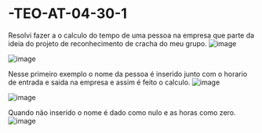 # -TEO-AT-04-30-1
Resolvi fazer a o calculo do tempo de uma pessoa na empresa que parte da ideia do projeto de reconhecimento de cracha do meu grupo.
![image](https://github.com/Andreia0u0/-TEO-AT-04-30-1/assets/155964265/6c76b362-7a18-402b-93d9-99d34d296e9d)

![image](https://github.com/Andreia0u0/-TEO-AT-04-30-1/assets/155964265/b91bf041-6be2-4e1f-897d-e85b31998b27)

Nesse primeiro exemplo o nome da pessoa é inserido junto com o horario de entrada e saida na empresa e assim é feito o calculo.
![image](https://github.com/Andreia0u0/-TEO-AT-04-30-1/assets/155964265/7ef2a8f4-8a22-4cb1-a532-942c48c02e8f)

![image](https://github.com/Andreia0u0/-TEO-AT-04-30-1/assets/155964265/0d6182fb-1181-4043-a7a4-3f1c17f7f8b4)

Quando não inserido o nome é dado como nulo e as horas como zero.
![image](https://github.com/Andreia0u0/-TEO-AT-04-30-1/assets/155964265/ffa46e1d-65c8-485c-8799-0b1cfba70e6c)
